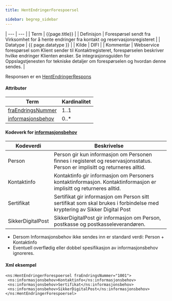 ```yaml
---
title: HentEndringerForespoersel  

sidebar: begrep_sidebar
---
```


| --- | --- |
| Term          | {{page.title}} |
| Definisjon    | Forespørsel sendt fra Virksomhet for å hente endringer fra kontakt og reservasjonsregisteret |
| Datatype      | {{ page.datatype }} |
| Kilde         | DIFI |
| Kommentar     | Webservice forespørsel som Klient sender til Kontaktregisteret, forespørselen beskriver hvilke endringer Klienten ønsker. Se integrasjonsguiden for Oppslagstjenesten for tekniske detaljer om forespørselen og hvordan denne sendes. |

Responsen er en [HentEndringerRespons]({{site.baseurl}}/docs/resources/begrep/oppslagstjenesten/HentEndringerRespons)

#### Attributer

| Term                                           | Kardinalitet |
| ---------------------------------------------- | ------------ |
| [fraEndringsNummer]({{site.baseurl}}/docs/resources/begrep/felles/fraEndringsNummer) | 1..1         |
| [informasjonsbehov]({{site.baseurl}}/docs/resources/begrep/felles/informasjonsbehov) | 0..\*        |

#### Kodeverk for [informasjonsbehov]({{site.baseurl}}/docs/resources/begrep/felles/informasjonsbehov)

| Kodeverdi         | Beskrivelse                                                                                                                 |
| --- | --- |
| Person            | Person gir kun informasjon om Personen finnes i registeret og reservasjonsstatus. Person er implisitt og returneres alltid. |
| Kontaktinfo       | Kontaktinfo gir informasjon om Personers kontaktinformasjon. Kontaktinformasjon er implisitt og returneres alltid.          |
| Sertifikat        | Sertifikat gir informasjon om Person sitt sertifikat som skal brukes i forbindelse med kryptering av Sikker Digital Post    |
| SikkerDigitalPost | SikkerDigitalPost gir informasjon om Person, postkasse og postkasseleverandøren.                                            |

  - Dersom Informasjonsbehov ikke sendes inn er standard verdi: Person +
    Kontaktinfo
  - Eventuell overflødig eller dobbel spesifikasjon av informasjonsbehov
    ignoreres.

#### Xml eksempel

``` 
<ns:HentEndringerForespoersel fraEndringsNummer="1001">     
 <ns:informasjonsbehov>Kontaktinfo</ns:informasjonsbehov>
 <ns:informasjonsbehov>Sertifikat</ns:informasjonsbehov>
 <ns:informasjonsbehov>SikkerDigitalPost</ns:informasjonsbehov>
</ns:HentEndringerForespoersel>
```
